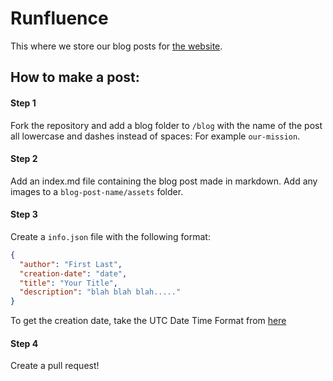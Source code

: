 # Runfluence

This where we store our blog posts for [the website](https://strideforsuccess.org/blog).

## How to make a post:
#### Step 1
Fork the repository and add a blog folder to `/blog` with the name of the post all lowercase and dashes instead of spaces: For example `our-mission`.
#### Step 2
Add an index.md file containing the blog post made in markdown. Add any images to a `blog-post-name/assets` folder.
#### Step 3
Create a `info.json` file with the following format:
```json
{
  "author": "First Last",
  "creation-date": "date",
  "title": "Your Title",
  "description": "blah blah blah....."
}
```
To get the creation date, take the UTC Date Time Format from [here](https://www.utctime.net/)
#### Step 4
Create a pull request!
